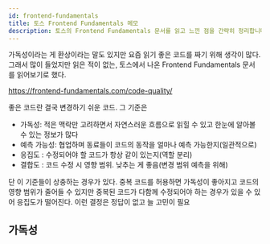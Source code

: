 ```yaml
---
id: frontend-fundamentals
title: 토스 Frontend Fundamentals 메모
description: 토스의 Frontend Fundamentals 문서를 읽고 느낀 점을 간략히 정리합니다.
---
```


가독성이라는 게 환상이라는 말도 있지만 요즘 읽기 좋은 코드를 짜기 위해 생각이 많다. 그래서 많이 들었지만 읽은 적이 없는, 토스에서 나온 Frontend Fundamentals 문서를 읽어보기로 했다.

https://frontend-fundamentals.com/code-quality/

좋은 코드란 결국 변경하기 쉬운 코드. 그 기준은

- 가독성: 적은 맥락만 고려하면서 자연스러운 흐름으로 읽힐 수 있고 한눈에 알아볼 수 있는 정보가 많다
- 예측 가능성: 협업하며 동료들이 코드의 동작을 얼마나 예측 가능한지(일관적으로)
- 응집도 : 수정되어야 할 코드가 항상 같이 있는지(역할 분리)
- 결합도 : 코드 수정 시 영향 범위. 낮추는 게 좋음(변경 범위 예측을 위해)

단 이 기준들이 상충하는 경우가 있다. 중복 코드를 허용하면 가독성이 좋아지고 코드의 영향 범위가 줄어들 수 있지만 중복된 코드가 다함께 수정되어야 하는 경우가 있을 수 있어 응집도가 떨어진다. 이런 결정은 정답이 없고 늘 고민이 필요

## 가독성
